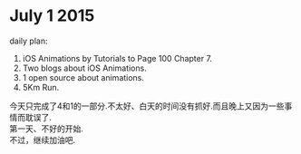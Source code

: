 # July 1 2015  
daily plan:  
1. iOS Animations by Tutorials to Page 100 Chapter 7.   
2. Two blogs about iOS Animations.  
3. 1 open source about animations.  
4. 5Km Run.  
  
今天只完成了4和1的一部分.不太好、白天的时间没有抓好.而且晚上又因为一些事情而耽误了.  
第一天、不好的开始.  
不过，继续加油吧.  

